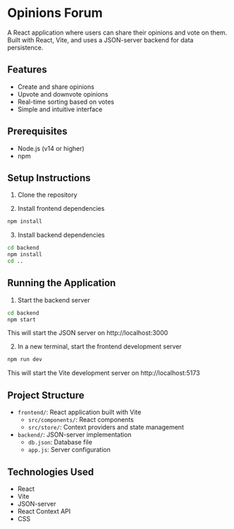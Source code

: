# Opinions Forum

A React application where users can share their opinions and vote on them. Built with React, Vite, and uses a JSON-server backend for data persistence.

## Features

- Create and share opinions
- Upvote and downvote opinions
- Real-time sorting based on votes
- Simple and intuitive interface

## Prerequisites

- Node.js (v14 or higher)
- npm

## Setup Instructions

1. Clone the repository

2. Install frontend dependencies
```bash
npm install
```

3. Install backend dependencies
```bash
cd backend
npm install
cd ..
```

## Running the Application

1. Start the backend server
```bash
cd backend
npm start
```
This will start the JSON server on http://localhost:3000

2. In a new terminal, start the frontend development server
```bash
npm run dev
```
This will start the Vite development server on http://localhost:5173

## Project Structure

- `frontend/`: React application built with Vite
  - `src/components/`: React components
  - `src/store/`: Context providers and state management
- `backend/`: JSON-server implementation
  - `db.json`: Database file
  - `app.js`: Server configuration

## Technologies Used

- React
- Vite
- JSON-server
- React Context API
- CSS
